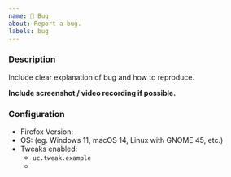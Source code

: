 ```yaml
---
name: 🐛 Bug
about: Report a bug.
labels: bug
---
```


### Description
Include clear explanation of bug and how to reproduce.

**Include screenshot / video recording if possible.**

### Configuration
* Firefox Version: 
* OS: (eg. Windows 11, macOS 14, Linux with GNOME 45, etc.)
* Tweaks enabled: 
  * `uc.tweak.example`
  * 

<!-- Search "uc.tweak" in about:config to find enabled tweaks. -->
